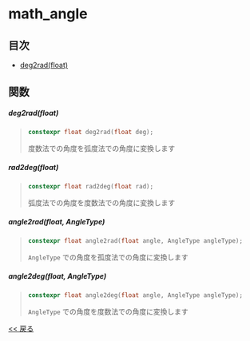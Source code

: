 # math_angle

## 目次
- [deg2rad(float)](#deg2radfloat)

## 関数
##### deg2rad(float)
> ```c++
> constexpr float deg2rad(float deg);
> ```
> 度数法での角度を弧度法での角度に変換します

##### rad2deg(float)
> ```c++
> constexpr float rad2deg(float rad);
> ```
> 弧度法での角度を度数法での角度に変換します

##### angle2rad(float, AngleType)
> ```c++
> constexpr float angle2rad(float angle, AngleType angleType);
> ```
> `AngleType` での角度を孤度法での角度に変換します

##### angle2deg(float, AngleType)
> ```c++
> constexpr float angle2deg(float angle, AngleType angleType);
> ```
> `AngleType` での角度を度数法での角度に変換します

[<< 戻る](../INDEX.md)
